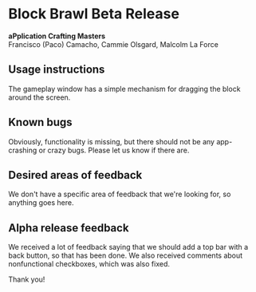 # Block Brawl Beta Release

**aPplication Crafting Masters**  
Francisco (Paco) Camacho, Cammie Olsgard, Malcolm La Force

## Usage instructions

The gameplay window has a simple mechanism for dragging the block around the screen.

## Known bugs

Obviously, functionality is missing, but there should not be any app-crashing or crazy bugs. Please let us know if there are.

## Desired areas of feedback

We don't have a specific area of feedback that we're looking for, so anything goes here.

## Alpha release feedback

We received a lot of feedback saying that we should add a top bar with a back button, so that has been done. We also received comments about nonfunctional checkboxes, which was also fixed.

Thank you!
